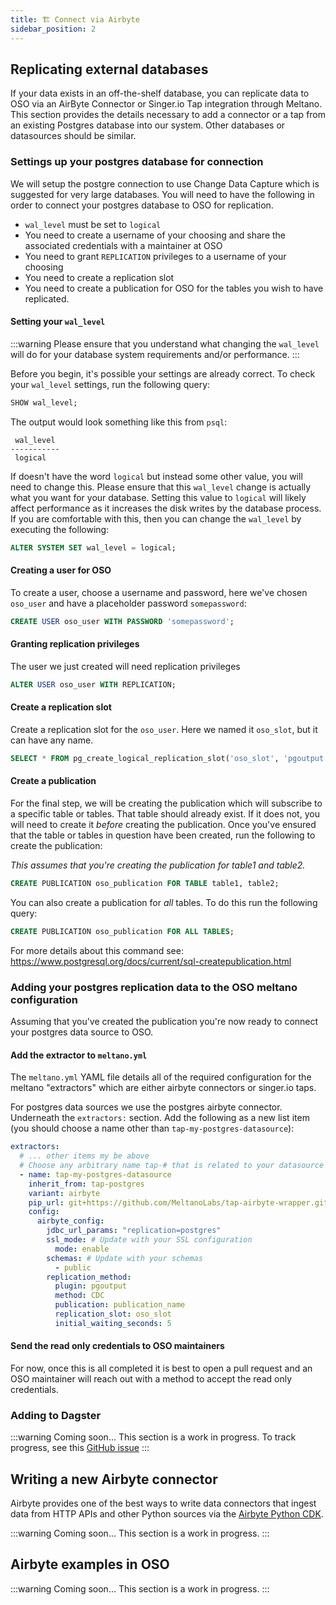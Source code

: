 ```yaml
---
title: 🏗️ Connect via Airbyte
sidebar_position: 2
---
```


## Replicating external databases

If your data exists in an off-the-shelf database,
you can replicate data to OSO via an AirByte Connector or
Singer.io Tap integration through Meltano. This section provides the details
necessary to add a connector or a tap from an existing Postgres database into
our system. Other databases or datasources should be similar.

### Settings up your postgres database for connection

We will setup the postgre connection to use Change Data Capture which is
suggested for very large databases. You will need to have the following in order
to connect your postgres database to OSO for replication.

- `wal_level` must be set to `logical`
- You need to create a username of your choosing and share the associated
  credentials with a maintainer at OSO
- You need to grant `REPLICATION` privileges to a username of your choosing
- You need to create a replication slot
- You need to create a publication for OSO for the tables you wish to have replicated.

#### Setting your `wal_level`

:::warning
Please ensure that you understand what changing the `wal_level` will do for your
database system requirements and/or performance.
:::

Before you begin, it's possible your settings are already correct. To check your
`wal_level` settings, run the following query:

```SQL
SHOW wal_level;
```

The output would look something like this from `psql`:

```
 wal_level
-----------
 logical
```

If doesn't have the word `logical` but instead some other value, you will need
to change this. Please ensure that this `wal_level` change is actually what you
want for your database. Setting this value to `logical` will likely affect
performance as it increases the disk writes by the database process. If you are
comfortable with this, then you can change the `wal_level` by executing the
following:

```SQL
ALTER SYSTEM SET wal_level = logical;
```

#### Creating a user for OSO

To create a user, choose a username and password, here we've chosen `oso_user`
and have a placeholder password `somepassword`:

```SQL
CREATE USER oso_user WITH PASSWORD 'somepassword';
```

#### Granting replication privileges

The user we just created will need replication privileges

```SQL
ALTER USER oso_user WITH REPLICATION;
```

#### Create a replication slot

Create a replication slot for the `oso_user`. Here we named it `oso_slot`, but
it can have any name.

```SQL
SELECT * FROM pg_create_logical_replication_slot('oso_slot', 'pgoutput');
```

#### Create a publication

For the final step, we will be creating the publication which will subscribe to
a specific table or tables. That table should already exist. If it does not, you
will need to create it _before_ creating the publication. Once you've ensured
that the table or tables in question have been created, run the following to
create the publication:

_This assumes that you're creating the publication for table1 and table2._

```SQL
CREATE PUBLICATION oso_publication FOR TABLE table1, table2;
```

You can also create a publication for _all_ tables. To do this run the following
query:

```SQL
CREATE PUBLICATION oso_publication FOR ALL TABLES;
```

For more details about this command see: https://www.postgresql.org/docs/current/sql-createpublication.html

### Adding your postgres replication data to the OSO meltano configuration

Assuming that you've created the publication you're now ready to connect your
postgres data source to OSO.

#### Add the extractor to `meltano.yml`

The `meltano.yml` YAML file details all of the required configuration for the
meltano "extractors" which are either airbyte connectors or singer.io taps.

For postgres data sources we use the postgres airbyte connector. Underneath the
`extractors:` section. Add the following as a new list item (you should choose a
name other than `tap-my-postgres-datasource`):

```yaml
extractors:
  # ... other items my be above
  # Choose any arbitrary name tap-# that is related to your datasource
  - name: tap-my-postgres-datasource
    inherit_from: tap-postgres
    variant: airbyte
    pip_url: git+https://github.com/MeltanoLabs/tap-airbyte-wrapper.git
    config:
      airbyte_config:
        jdbc_url_params: "replication=postgres"
        ssl_mode: # Update with your SSL configuration
          mode: enable
        schemas: # Update with your schemas
          - public
        replication_method:
          plugin: pgoutput
          method: CDC
          publication: publication_name
          replication_slot: oso_slot
          initial_waiting_seconds: 5
```

#### Send the read only credentials to OSO maintainers

For now, once this is all completed it is best to open a pull request and an OSO
maintainer will reach out with a method to accept the read only credentials.

### Adding to Dagster

:::warning
Coming soon... This section is a work in progress.
To track progress, see this
[GitHub issue](https://github.com/opensource-observer/oso/issues/1318)
:::

## Writing a new Airbyte connector

Airbyte provides one of the best ways to write data connectors
that ingest data from HTTP APIs and other Python sources via the
[Airbyte Python CDK](https://docs.airbyte.com/connector-development/cdk-python/).

:::warning
Coming soon... This section is a work in progress.
:::

## Airbyte examples in OSO

:::warning
Coming soon... This section is a work in progress.
:::
